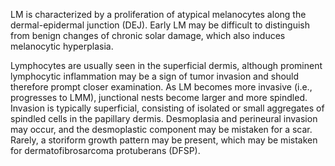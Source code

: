 LM is characterized by a proliferation of atypical melanocytes along the dermal-epidermal junction (DEJ). Early LM may be difficult to distinguish from benign changes of chronic solar damage, which also induces melanocytic hyperplasia.

Lymphocytes are usually seen in the superficial dermis, although prominent lymphocytic inflammation may be a sign of tumor invasion and should therefore prompt closer examination. As LM becomes more invasive (i.e., progresses to LMM), junctional nests become larger and more spindled. Invasion is typically superficial, consisting of isolated or small aggregates of spindled cells in the papillary dermis. Desmoplasia and perineural invasion may occur, and the desmoplastic component may be mistaken for a scar. Rarely, a storiform growth pattern may be present, which may be mistaken for dermatofibrosarcoma protuberans (DFSP).